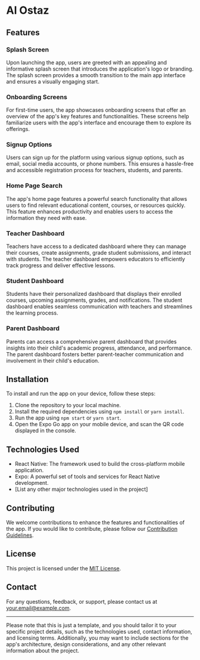 # Al Ostaz

## Features

### Splash Screen

Upon launching the app, users are greeted with an appealing and informative splash screen that introduces the application's logo or branding. The splash screen provides a smooth transition to the main app interface and ensures a visually engaging start.

### Onboarding Screens

For first-time users, the app showcases onboarding screens that offer an overview of the app's key features and functionalities. These screens help familiarize users with the app's interface and encourage them to explore its offerings.

### Signup Options

Users can sign up for the platform using various signup options, such as email, social media accounts, or phone numbers. This ensures a hassle-free and accessible registration process for teachers, students, and parents.

### Home Page Search

The app's home page features a powerful search functionality that allows users to find relevant educational content, courses, or resources quickly. This feature enhances productivity and enables users to access the information they need with ease.

### Teacher Dashboard

Teachers have access to a dedicated dashboard where they can manage their courses, create assignments, grade student submissions, and interact with students. The teacher dashboard empowers educators to efficiently track progress and deliver effective lessons.

### Student Dashboard

Students have their personalized dashboard that displays their enrolled courses, upcoming assignments, grades, and notifications. The student dashboard enables seamless communication with teachers and streamlines the learning process.

### Parent Dashboard

Parents can access a comprehensive parent dashboard that provides insights into their child's academic progress, attendance, and performance. The parent dashboard fosters better parent-teacher communication and involvement in their child's education.

## Installation

To install and run the app on your device, follow these steps:

1. Clone the repository to your local machine.
2. Install the required dependencies using `npm install` or `yarn install`.
3. Run the app using `npm start` or `yarn start`.
4. Open the Expo Go app on your mobile device, and scan the QR code displayed in the console.

## Technologies Used

- React Native: The framework used to build the cross-platform mobile application.
- Expo: A powerful set of tools and services for React Native development.
- [List any other major technologies used in the project]

## Contributing

We welcome contributions to enhance the features and functionalities of the app. If you would like to contribute, please follow our [Contribution Guidelines](CONTRIBUTING.md).

## License

This project is licensed under the [MIT License](LICENSE).

## Contact

For any questions, feedback, or support, please contact us at [your.email@example.com](mailto:your.email@example.com).

---
Please note that this is just a template, and you should tailor it to your specific project details, such as the technologies used, contact information, and licensing terms. Additionally, you may want to include sections for the app's architecture, design considerations, and any other relevant information about the project.

